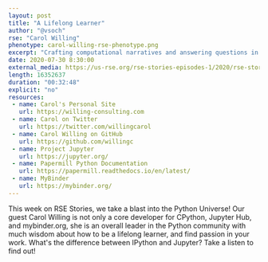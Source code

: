 ```yaml
---
layout: post
title: "A Lifelong Learner"
author: "@vsoch"
rse: "Carol Willing"
phenotype: carol-willing-rse-phenotype.png
excerpt: "Crafting computational narratives and answering questions in the real world with grace and Python."
date: 2020-07-30 8:30:00
external_media: https://us-rse.org/rse-stories-episodes-1/2020/rse-stories-carol-willing-episode-27.mp3
length: 16352637
duration: "00:32:48"
explicit: "no"
resources:
 - name: Carol's Personal Site
   url: https://willing-consulting.com
 - name: Carol on Twitter
   url: https://twitter.com/willingcarol
 - name: Carol Willing on GitHub
   url: https://github.com/willingc
 - name: Project Jupyter
   url: https://jupyter.org/
 - name: Papermill Python Documentation
   url: https://papermill.readthedocs.io/en/latest/
 - name: MyBinder
   url: https://mybinder.org/
--- 
```


This week on RSE Stories, we take a blast into the Python Universe! Our guest
Carol Willing is not only a core developer for CPython, Jupyter Hub, and mybinder.org, 
she is an overall leader in the Python community with much wisdom about how to
be a lifelong learner, and find passion in your work. What's the difference
between IPython and Jupyter? Take a listen to find out!
